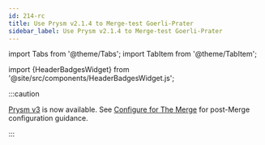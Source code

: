 ```yaml
---
id: 214-rc
title: Use Prysm v2.1.4 to Merge-test Goerli-Prater
sidebar_label: Use Prysm v2.1.4 to Merge-test Goerli-Prater
---
```


import Tabs from '@theme/Tabs';
import TabItem from '@theme/TabItem';

import {HeaderBadgesWidget} from '@site/src/components/HeaderBadgesWidget.js';

<HeaderBadgesWidget />

:::caution

[Prysm v3](https://github.com/prysmaticlabs/prysm/releases/tag/v3.1.1) is now available. See [Configure for The Merge](../prepare-for-merge.md) for post-Merge configuration guidance.

:::